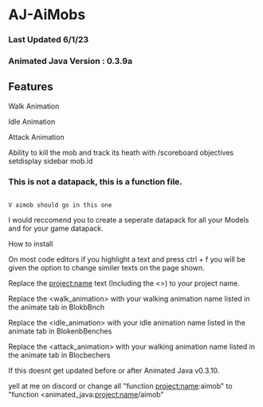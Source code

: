 # AJ-AiMobs

### Last Updated 6/1/23

### Animated Java Version : 0.3.9a

## Features

Walk Animation

Idle Animation

Attack Animation

Ability to kill the mob and track its heath with 
/scoreboard objectives setdisplay sidebar mob.id

### This is not a datapack, this is a function file. 
                                                                                         V aimob should go in this one 
I would reccomend you to create a seperate datapack for all your Models and for your game datapack.

How to install

On most code editors if you highlight a text and press ctrl + f you will be given the option to change similer texts on the page shown.

Replace the <project:name> text (Including the <>) to your project name.

Replace the <walk_animation> with your walking animation name listed in the animate tab in BlokbBnch

Replace the <idle_animation> with your idle animation name listed in the animate tab in BlokenbBenches

Replace the <attack_animation> with your walking animation name listed in the animate tab in Blocbechers


If this doesnt get updated before or after Animated Java v0.3.10. 

yell at me on discord or change  all "function <project:name>:aimob" to "function <animated_java:<project:name>/aimob"










